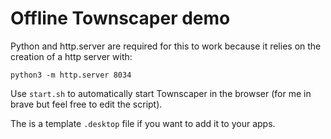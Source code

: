 # Offline Townscaper demo

Python and http.server are required for this to work because it relies on the creation of a http server with:

```
python3 -m http.server 8034
```

Use `start.sh` to automatically start Townscaper in the browser (for me in brave but feel free to edit the script).

The is a template `.desktop` file if you want to add it to your apps.
